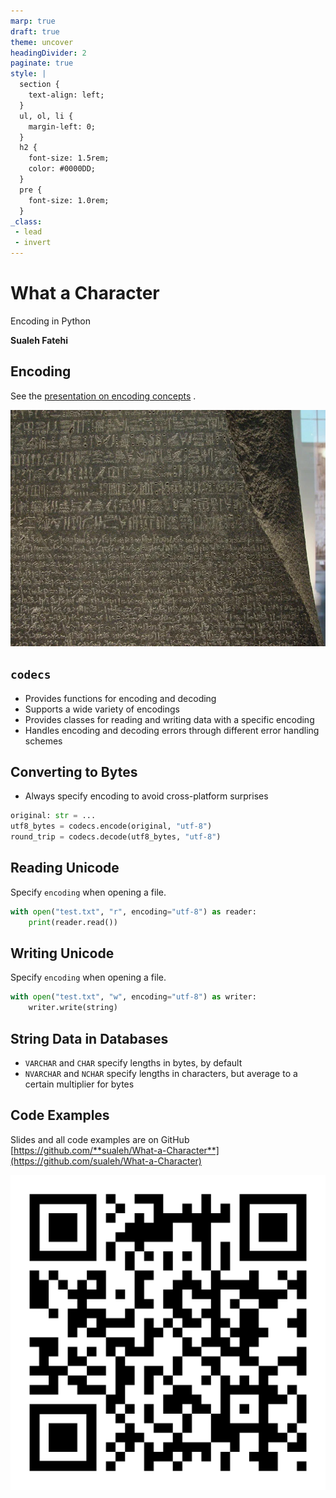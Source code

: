 ```yaml
---
marp: true
draft: true
theme: uncover
headingDivider: 2
paginate: true
style: |
  section {
    text-align: left;
  }
  ul, ol, li {
    margin-left: 0;
  }
  h2 {
    font-size: 1.5rem;
    color: #0000DD;
  }
  pre {
    font-size: 1.0rem;
  }
_class:
 - lead
 - invert
---
```


# What a Character

Encoding in Python

**Sualeh Fatehi**



## Encoding 

See the [presentation on encoding concepts](https://sualeh.github.io/What-a-Character/what-a-character-encoding.pdf) .

![bg right opacity:.5](../common/rosetta-stone.jpg "Rosetta Stone")




## `codecs`

- Provides functions for encoding and decoding
- Supports a wide variety of encodings
- Provides classes for reading and writing data with a specific encoding
- Handles encoding and decoding errors through different error handling schemes


## Converting to Bytes

- Always specify encoding to avoid cross-platform surprises

```python
original: str = ...
utf8_bytes = codecs.encode(original, "utf-8")
round_trip = codecs.decode(utf8_bytes, "utf-8")
```


## Reading Unicode

Specify `encoding` when opening a file.

```python
with open("test.txt", "r", encoding="utf-8") as reader:
    print(reader.read())
```


## Writing Unicode

Specify `encoding` when opening a file.

```python
with open("test.txt", "w", encoding="utf-8") as writer:
    writer.write(string)
```


## String Data in Databases

- `VARCHAR` and `CHAR` specify lengths in bytes, by default
- `NVARCHAR` and `NCHAR` specify lengths in characters, but average to a certain multiplier for bytes


## Code Examples

Slides and all code examples are on GitHub
[https://github.com/**sualeh/What-a-Character**](https://github.com/sualeh/What-a-Character)

![width:300](../common/qr-code.png "QR Code")

